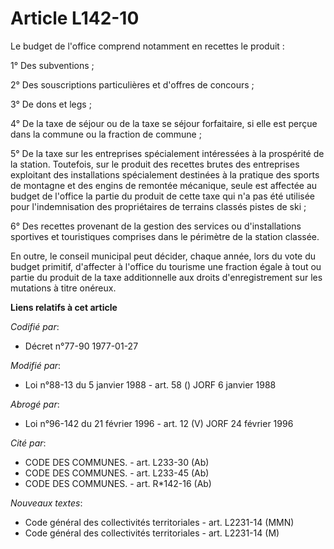 # Article L142-10

Le budget de l'office comprend notamment en recettes le produit :

1° Des subventions ;

2° Des souscriptions particulières et d'offres de concours ;

3° De dons et legs ;

4° De la taxe de séjour ou de la taxe se séjour forfaitaire, si elle est perçue dans la commune ou la fraction de commune ;

5° De la taxe sur les entreprises spécialement intéressées à la prospérité de la station. Toutefois, sur le produit des
recettes brutes des entreprises exploitant des installations spécialement destinées à la pratique des sports de montagne et
des engins de remontée mécanique, seule est affectée au budget de l'office la partie du produit de cette taxe qui n'a pas été
utilisée pour l'indemnisation des propriétaires de terrains classés pistes de ski ;

6° Des recettes provenant de la gestion des services ou d'installations sportives et touristiques comprises dans le périmètre
de la station classée.

En outre, le conseil municipal peut décider, chaque année, lors du vote du budget primitif, d'affecter à l'office du tourisme
une fraction égale à tout ou partie du produit de la taxe additionnelle aux droits d'enregistrement sur les mutations à titre
onéreux.

**Liens relatifs à cet article**

_Codifié par_:

  - Décret n°77-90 1977-01-27

_Modifié par_:

  - Loi n°88-13 du 5 janvier 1988 - art. 58 () JORF 6 janvier 1988

_Abrogé par_:

  - Loi n°96-142 du 21 février 1996 - art. 12 (V) JORF 24 février 1996

_Cité par_:

  - CODE DES COMMUNES. - art. L233-30 (Ab)
  - CODE DES COMMUNES. - art. L233-45 (Ab)
  - CODE DES COMMUNES. - art. R*142-16 (Ab)

_Nouveaux textes_:

  - Code général des collectivités territoriales - art. L2231-14 (MMN)
  - Code général des collectivités territoriales - art. L2231-14 (M)
